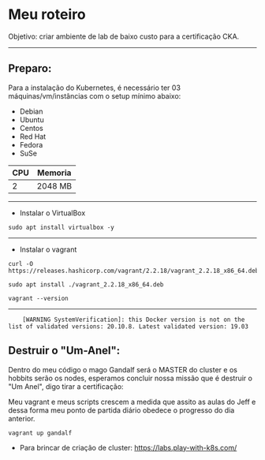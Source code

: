# Meu roteiro

Objetivo: criar ambiente de lab de baixo custo para a certificação CKA.

----

## Preparo:

Para a instalação do Kubernetes, é necessário ter 03 máquinas/vm/instâncias com o setup mínimo abaixo:
- Debian
- Ubuntu
- Centos
- Red Hat
- Fedora
- SuSe

| CPU  |  Memoria  |
| ---- | --------- |
|  2   |   2048 MB |

---

* Instalar o VirtualBox

```
sudo apt install virtualbox -y
```

---
* Instalar o vagrant

```
curl -O https://releases.hashicorp.com/vagrant/2.2.18/vagrant_2.2.18_x86_64.deb 

sudo apt install ./vagrant_2.2.18_x86_64.deb

vagrant --version
```

---

        [WARNING SystemVerification]: this Docker version is not on the list of validated versions: 20.10.8. Latest validated version: 19.03

## Destruir o "Um-Anel":

Dentro do meu código o mago Gandalf será o MASTER do cluster e os hobbits serão os nodes, esperamos concluir nossa missão que é destruir o "Um Anel", digo tirar a certificação:

Meu vagrant e meus scripts crescem a medida que assito as aulas do Jeff e dessa forma meu ponto de partida diário obedece o progresso do dia anterior.

```
vagrant up gandalf
```


* Para brincar de criação de cluster: https://labs.play-with-k8s.com/